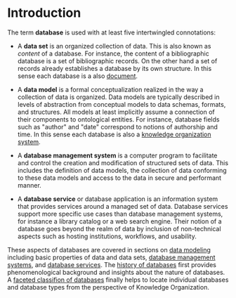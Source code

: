 # Introduction

The term **database** is used with at least five intertwingled connotations:

* A **data set** is an organized collection of data. This is also known as
  *content* of a database. For instance, the content of a bibliographic
  database is a set of bibliographic records. On the other hand a set of
  records already establishes a database by its own structure. In this
  sense each database is a also [document](http://www.isko.org/cyclo/document).

* A **data model** is a formal conceptualization realized in the way a
  collection of data is organized. Data models are typically described
  in levels of abstraction from conceptual models to data schemas, formats,
  and structures. All models at least implicitly assume a connection 
  of their components to ontological entities. For instance, database fields
  such as "author" and "date" correspond to notions of authorship and time.
  In this sense each database is also a
  [knowledge organization system](http://www.isko.org/cyclo/kos).

* A **database management system** is a computer program to facilitate and
  control the creation and modification of structured sets of data. This
  includes the definition of data models, the collection of data conforming to
  these data models and access to the data in secure and performant manner.

* A **database service** or database application is an information system that
  provides services around a managed set of data. Database services support
  more specific use cases than database management systems, for instance a
  library catalog or a web search engine. Their notion of a database goes beyond
  the realm of data by inclusion of non-technical aspects such as hosting
  institutions, workflows, and usability.

These aspects of databases are covered in sections on [data modeling](#data-modeling)
including basic properties of data and data sets, [database management systems](#dbms),
and [database services](#services). The [history of databases](#history) first provides
phenomenological background and insights about the nature of databases. 
A [faceted classifion of databases](#classification) finally helps to locate individual
databases and database types from the perspective of Knowledge Organization.
